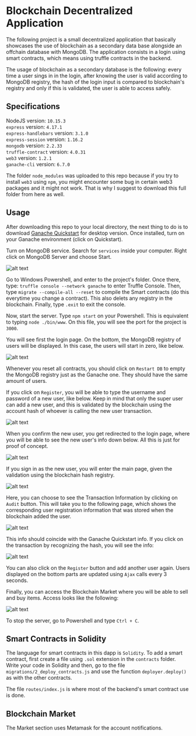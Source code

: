 # Blockchain Decentralized Application

The following project is a small decentralized application that basically showcases the use of blockchain as a secondary data base alongside an offchain database with MongoDB. The application consists in a login using smart contracts, which means using truffle contracts in the backend. <br />

The usage of blockchain as a secondary database is the following: every time a user sings in in the login, after knowing the user is valid according to MongoDB registry, the hash of the login input is compared to blockchain's registry and only if this is validated, the user is able to access safely.

## Specifications

NodeJS version: `10.15.3`<br />
`express` version: `4.17.1`<br />
`express-handlebars` version: `3.1.0`<br />
`express-session` version: `1.16.2`<br />
`mongodb` version: `2.2.33`<br />
`truffle-contract` version: `4.0.31`<br />
	`web3` version: `1.2.1`<br />
`ganache-cli` version: `6.7.0`
<br />

The folder `node_modules` was uploaded to this repo because if you try to install `web3` using `npm`, you might encounter some bug in certain web3 packages and it might not work. That is why I suggest to download this full folder from here as well.<br />

## Usage

After downloading this repo to your local directory, the next thing to do is to download [Ganache Quickstart](https://www.trufflesuite.com/docs/ganache/quickstart) for desktop version. Once installed, turn on your Ganache environment (click on Quickstart). <br />

Turn on MongoDB service. Search for `services` inside your computer. Right click on MongoDB Server and choose Start.<br />

![alt text](https://github.com/the-other-mariana/express-truffle-dapp/blob/master/screen_caps/services.png?raw=true)<br />

Go to Windows Powershell, and enter to the project's folder. Once there, type: `truffle console --network ganache` to enter Truffle Console. Then, type `migrate --compile-all --reset` to compile the Smart contracts (do this everytime you change a contract). This also delets any registry in the blockchain. Finally, type `.exit` to exit the console. <br />

Now, start the server. Type `npm start` on your Powershell. This is equivalent to typing `node ./bin/www`. On this file, you will see the port for the project is `3000`. <br />

You will see first the login page. On the bottom, the MongoDB registry of users will be displayed. In this case, the users will start in zero, like below.<br />

![alt text](https://github.com/the-other-mariana/express-truffle-dapp/blob/master/screen_caps/login-no-users.png?raw=true)<br />

Whenever you reset all contracts, you should click on `Restart DB` to empty the MongoDB registry just as the Ganache one. They should have the same amount of users.<br />

If you click on `Register`, you will be able to type the username and password of a new user, like below. Keep in mind that only the super user can add a new user, and this is validated by the blockchain using the account hash of whoever is calling the new user transaction.<br />

![alt text](https://github.com/the-other-mariana/express-truffle-dapp/blob/master/screen_caps/register-user.png?raw=true)<br />

When you confirm the new user, you get redirected to the login page, where you will be able to see the new user's info down below. All this is just for proof of concept.<br />

![alt text](https://github.com/the-other-mariana/express-truffle-dapp/blob/master/screen_caps/login-1-user.png?raw=true)<br />

If you sign in as the new user, you will enter the main page, given the validation using the blockchain hash registry.<br />

![alt text](https://github.com/the-other-mariana/express-truffle-dapp/blob/master/screen_caps/main-mariana.png?raw=true)<br />

Here, you can choose to see the Transaction Information by clicking on `Audit` button. This will take you to the following page, which shows the corresponding user registration information that was stored when the blockchain added the user.<br />

![alt text](https://github.com/the-other-mariana/express-truffle-dapp/blob/master/screen_caps/audit-mariana.png?raw=true)<br />

This info should coincide with the Ganache Quickstart info. If you click on the transaction by recognizing the hash, you will see the info:<br />

![alt text](https://github.com/the-other-mariana/express-truffle-dapp/blob/master/screen_caps/ganache-tx.png?raw=true)<br />

You can also click on the `Register` button and add another user again. Users displayed on the bottom parts are updated using `Ajax` calls every 3 seconds.<br />

Finally, you can access the Blockchain Market where you will be able to sell and buy items. Access looks like the following: <br />

![alt text](https://github.com/the-other-mariana/express-truffle-dapp/blob/master/screen_caps/market.png?raw=true)<br />

To stop the server, go to Powershell and type `Ctrl + C`.

## Smart Contracts in Solidity

The language for smart contracts in this dapp is `Solidity`. To add a smart contract, first create a file using `.sol` extension in the `contracts` folder. Write your code in Solidity and then, go to the file `migrations/2_deploy_contracts.js` and use the function `deployer.deploy()` as with the other contracts. <br />

The file `routes/index.js` is where most of the backend's smart contract use is done.<br />

## Blockchain Market

The Market section uses Metamask for the account notifications.<br />
